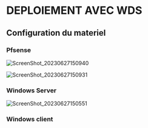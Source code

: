 # DEPLOIEMENT AVEC WDS

## Configuration du materiel 

### Pfsense

![ScreenShot_20230627150940](https://github.com/baaldees/WDS/assets/97484980/23a268cd-e067-4534-a35f-6dd170e64782)

![ScreenShot_20230627150931](https://github.com/baaldees/WDS/assets/97484980/8df17d24-2666-4e4d-a80c-96813c79e3ca)



### Windows Server

![ScreenShot_20230627150551](https://github.com/baaldees/WDS/assets/97484980/7848d617-c901-4d31-a870-b1670002d27c)



### Windows client
